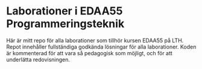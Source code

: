 # Laborationer i EDAA55 Programmeringsteknik
Här är mitt repo för alla laborationer som tillhör kursen EDAA55 på LTH.
Repot innehåller fullständiga godkända lösningar för alla laborationer. 
Koden är kommenterad för att vara så pedagogisk som möjligt, och för att underlätta redovisningen. 
 